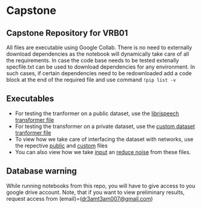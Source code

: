 # Capstone

## Capstone Repository for VRB01

All files are executable using Google Collab. There is no need to externally download dependencies as the notebook will dynamically take care of all the requirements.
In case the code base needs to be tested extenally specfile.txt can be used to download dependencies for any environment.
 In such cases, if certain dependencies need to be redownloaded add a code block at the end of the required file and use command `!pip list -v`
 
 ## Executables
- For testing the tranformer on a public dataset, use the [librispeech transformer file](Tranformer_librispeech.ipynb)
- For testing the transformer on a private dataset, use the [custom dataset tranformer file](Tranformer_ourdataset.ipynb)
- To view how we take care of interfacing the dataset with networks, use the repective [public](Datasethandling_librispeech.ipynb) and [custom](Datasethandling_ourspeech.ipynb) files
- You can also view how we take [input](VoiceInput.ipynb) an [reduce noise](noisereduce.ipynb) from these files.

## Database warning
While running notebooks from this repo, you will have to give access to you google drive account. Note, that if you want to view preliminary results, request access from (email)=(dr3amt3am007@gmail.com)

 
